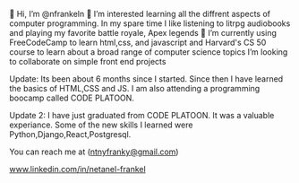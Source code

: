 👋 Hi, I’m @nfrankeln
👀 I’m interested learning all the diffrent aspects of computer programming. 
   In my spare time I like listening to litrpg audiobooks and playing my favorite battle royale, Apex legends
🌱 I’m currently using FreeCodeCamp to learn html,css, and javascript and 
   Harvard's CS 50 course to learn about a broad range of computer science topics
   I’m looking to collaborate on simple front end projects
   
   Update:
   Its been about 6 months since I started. Since then I have learned the basics of HTML,CSS and JS.
   I am also attending a programming boocamp called CODE PLATOON. 
   
   Update 2: 
     I have just graduated from CODE PLATOON. It was a valuable experiance. Some of the new skills I learned were Python,Django,React,Postgresql.
     

You can reach me at (ntnyfranky@gmail.com) 

www.linkedin.com/in/netanel-frankel

<!---
nfrankeln/nfrankeln is a ✨ special ✨ repository because its `README.md` (this file) appears on your GitHub profile.
You can click the Preview link to take a look at your changes.
--->
